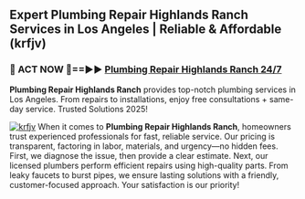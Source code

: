## Expert Plumbing Repair Highlands Ranch Services in Los Angeles | Reliable & Affordable (krfjv)  

<h3>🚿 ACT NOW 🌟==►► <a href="https://tinyurl.com/2ne6vx2x" rel="nofollow">Plumbing Repair Highlands Ranch 24/7</a></h3>

**Plumbing Repair Highlands Ranch** provides top-notch plumbing services in Los Angeles. From repairs to installations, enjoy free consultations + same-day service. Trusted Solutions 2025!

[![krfjv](https://i.imgur.com/4PFF4AK.jpeg)](https://tinyurl.com/2ne6vx2x)
When it comes to **Plumbing Repair Highlands Ranch**, homeowners trust experienced professionals for fast, reliable service. Our pricing is transparent, factoring in labor, materials, and urgency—no hidden fees. First, we diagnose the issue, then provide a clear estimate. Next, our licensed plumbers perform efficient repairs using high-quality parts. From leaky faucets to burst pipes, we ensure lasting solutions with a friendly, customer-focused approach. Your satisfaction is our priority!